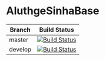 # AluthgeSinhaBase

| Branch | Build Status |
| ------ | ------------ |
| master | [![Build Status](https://travis-ci.com/dilumaluthge/AluthgeSinhaBase.jl.svg?token=dMqeEKHqcnWSXz982pdf&branch=master)](https://travis-ci.com/dilumaluthge/AluthgeSinhaBase.jl) |
| develop | [![Build Status](https://travis-ci.com/dilumaluthge/AluthgeSinhaBase.jl.svg?token=dMqeEKHqcnWSXz982pdf&branch=develop)](https://travis-ci.com/dilumaluthge/AluthgeSinhaBase.jl) |
